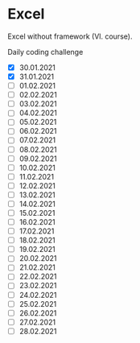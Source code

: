 # Excel

Excel without framework (Vl. course).

Daily coding challenge

- [x] 30.01.2021
- [x] 31.01.2021
- [ ] 01.02.2021
- [ ] 02.02.2021
- [ ] 03.02.2021
- [ ] 04.02.2021
- [ ] 05.02.2021
- [ ] 06.02.2021
- [ ] 07.02.2021
- [ ] 08.02.2021
- [ ] 09.02.2021
- [ ] 10.02.2021
- [ ] 11.02.2021
- [ ] 12.02.2021
- [ ] 13.02.2021
- [ ] 14.02.2021
- [ ] 15.02.2021
- [ ] 16.02.2021
- [ ] 17.02.2021
- [ ] 18.02.2021
- [ ] 19.02.2021
- [ ] 20.02.2021
- [ ] 21.02.2021
- [ ] 22.02.2021
- [ ] 23.02.2021
- [ ] 24.02.2021
- [ ] 25.02.2021
- [ ] 26.02.2021
- [ ] 27.02.2021
- [ ] 28.02.2021
